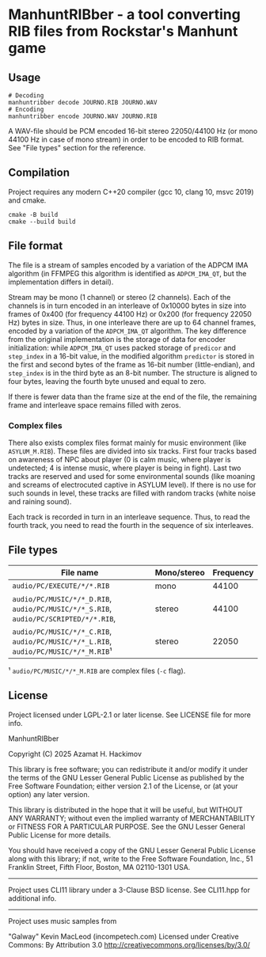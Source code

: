 # ManhuntRIBber - a tool converting RIB files from Rockstar's Manhunt game

## Usage

```shell
# Decoding
manhuntribber decode JOURNO.RIB JOURNO.WAV
# Encoding
manhuntribber encode JOURNO.WAV JOURNO.RIB
```

A WAV-file should be PCM encoded 16-bit stereo 22050/44100 Hz (or mono 44100 Hz
in case of mono stream) in order to be encoded to RIB format. See "File types"
section for the reference.

## Compilation

Project requires any modern C++20 compiler (gcc 10, clang 10, msvc 2019) and
cmake.

```shell
cmake -B build
cmake --build build
```

## File format

The file is a stream of samples encoded by a variation of the ADPCM IMA
algorithm (in FFMPEG this algorithm is identified as `ADPCM_IMA_QT`, but the
implementation differs in detail).

Stream may be mono (1 channel) or stereo (2 channels).
Each of the channels is in turn encoded in an interleave of 0x10000 bytes in
size into frames of 0x400 (for frequency 44100 Hz) or 0x200 (for frequency
22050 Hz) bytes in size. Thus, in one interleave there are up
to 64 channel frames, encoded by a variation of the `ADPCM_IMA_QT` algorithm.
The key difference from the original implementation is the storage of data for
encoder initialization: while `ADPCM_IMA_QT` uses packed storage of `predicor`
and `step_index` in a 16-bit value, in the modified algorithm `predictor` is
stored in the first and second bytes of the frame as 16-bit number
(little-endian), and `step_index` is in the third byte as an 8-bit number.
The structure is aligned to four bytes, leaving the fourth byte unused and
equal to zero.

If there is fewer data than the frame size at the end of the file, the
remaining frame and interleave space remains filled with zeros.

### Complex files

There also exists complex files format mainly for music environment (like
`ASYLUM_M.RIB`). These files are divided into six tracks. First four tracks
based on awareness of NPC about player (0 is calm music, where player is
undetected; 4 is intense music, where player is being in fight). Last two
tracks are reserved and used for some environmental sounds (like moaning and
screams of electrocuted captive in ASYLUM level). If there is no use for such
sounds in level, these tracks are filled with random tracks (white noise and
raining sound).

Each track is recorded in turn in an interleave sequence. Thus, to read
the fourth track, you need to read the fourth in the sequence of six
interleaves.

## File types

| File name                                                                            | Mono/stereo | Frequency |
|--------------------------------------------------------------------------------------|-------------|-----------|
| `audio/PC/EXECUTE/*/*.RIB`                                                           | mono        | 44100     |
| `audio/PC/MUSIC/*/*_D.RIB`, `audio/PC/MUSIC/*/*_S.RIB`, `audio/PC/SCRIPTED/*/*.RIB`, | stereo      | 44100     |
| `audio/PC/MUSIC/*/*_C.RIB`, `audio/PC/MUSIC/*/*_L.RIB`, `audio/PC/MUSIC/*/*_M.RIB`¹  | stereo      | 22050     |

¹ `audio/PC/MUSIC/*/*_M.RIB` are complex files (`-c` flag).

## License

Project licensed under LGPL-2.1 or later license. See LICENSE file for more info.

ManhuntRIBber

Copyright (C) 2025  Azamat H. Hackimov

This library is free software; you can redistribute it and/or modify it under
the terms of the GNU Lesser General Public License as published by the Free
Software Foundation; either version 2.1 of the License, or (at your option)
any later version.

This library is distributed in the hope that it will be useful, but WITHOUT
ANY WARRANTY; without even the implied warranty of MERCHANTABILITY or FITNESS
FOR A PARTICULAR PURPOSE. See the GNU Lesser General Public License for more
details.

You should have received a copy of the GNU Lesser General Public License along
with this library; if not, write to the Free Software Foundation, Inc., 51
Franklin Street, Fifth Floor, Boston, MA 02110-1301 USA.

----

Project uses CLI11 library under a 3-Clause BSD license. See CLI11.hpp for
additional info.

----

Project uses music samples from

"Galway"
Kevin MacLeod (incompetech.com)
Licensed under Creative Commons: By Attribution 3.0
http://creativecommons.org/licenses/by/3.0/
